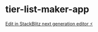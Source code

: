 # tier-list-maker-app

[Edit in StackBlitz next generation editor ⚡️](https://stackblitz.com/~/github.com/penicillin0/tier-list-maker-app)